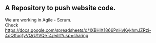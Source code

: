 ## A Repository to push website code.

We are working in Agile - Scrum.  
Check https://docs.google.com/spreadsheets/d/1XBHlX1866PnHvKykhmJZRzi-4oQtfuq1yVQrU1VQeT4/edit?usp=sharing
